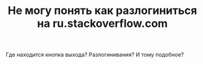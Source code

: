 ﻿---
title: "Не могу понять как разлогиниться на ru.stackoverflow.com"
se.owner.user_id: 346594
se.owner.display_name: "Денис Астаховский"
se.owner.link: "https://ru.meta.stackoverflow.com/users/346594/%d0%94%d0%b5%d0%bd%d0%b8%d1%81-%d0%90%d1%81%d1%82%d0%b0%d1%85%d0%be%d0%b2%d1%81%d0%ba%d0%b8%d0%b9"
se.link: "https://ru.meta.stackoverflow.com/questions/10338/%d0%9d%d0%b5-%d0%bc%d0%be%d0%b3%d1%83-%d0%bf%d0%be%d0%bd%d1%8f%d1%82%d1%8c-%d0%ba%d0%b0%d0%ba-%d1%80%d0%b0%d0%b7%d0%bb%d0%be%d0%b3%d0%b8%d0%bd%d0%b8%d1%82%d1%8c%d1%81%d1%8f-%d0%bd%d0%b0-ru-stackoverflow-com"
se.question_id: 10338
se.post_type: question
se.score: -1
---
<p>Где находится кнопка выхода? Разлогинивания? И тому подобное?</p>
